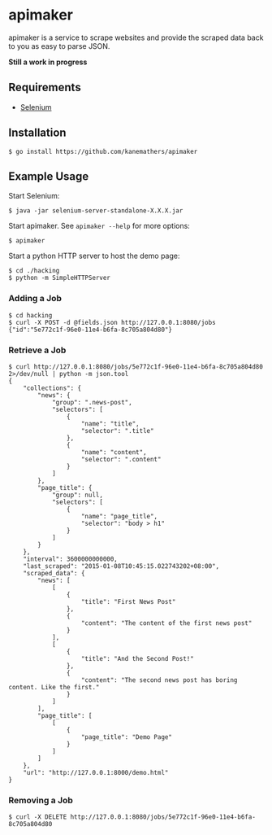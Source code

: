apimaker
========

apimaker is a service to scrape websites and provide the scraped data back to
you as easy to parse JSON.

**Still a work in progress**

Requirements
------------

- [Selenium](http://www.seleniumhq.org/download/)

Installation
------------

    $ go install https://github.com/kanemathers/apimaker

Example Usage
-------------

Start Selenium:

    $ java -jar selenium-server-standalone-X.X.X.jar

Start apimaker. See ``apimaker --help`` for more options:

    $ apimaker

Start a python HTTP server to host the demo page:

    $ cd ./hacking
    $ python -m SimpleHTTPServer

### Adding a Job

    $ cd hacking
    $ curl -X POST -d @fields.json http://127.0.0.1:8080/jobs
    {"id":"5e772c1f-96e0-11e4-b6fa-8c705a804d80"}

### Retrieve a Job

    $ curl http://127.0.0.1:8080/jobs/5e772c1f-96e0-11e4-b6fa-8c705a804d80 2>/dev/null | python -m json.tool
    {
        "collections": {
            "news": {
                "group": ".news-post",
                "selectors": [
                    {
                        "name": "title",
                        "selector": ".title"
                    },
                    {
                        "name": "content",
                        "selector": ".content"
                    }
                ]
            },
            "page_title": {
                "group": null,
                "selectors": [
                    {
                        "name": "page_title",
                        "selector": "body > h1"
                    }
                ]
            }
        },
        "interval": 3600000000000,
        "last_scraped": "2015-01-08T10:45:15.022743202+08:00",
        "scraped_data": {
            "news": [
                [
                    {
                        "title": "First News Post"
                    },
                    {
                        "content": "The content of the first news post"
                    }
                ],
                [
                    {
                        "title": "And the Second Post!"
                    },
                    {
                        "content": "The second news post has boring content. Like the first."
                    }
                ]
            ],
            "page_title": [
                [
                    {
                        "page_title": "Demo Page"
                    }
                ]
            ]
        },
        "url": "http://127.0.0.1:8000/demo.html"
    }

### Removing a Job

    $ curl -X DELETE http://127.0.0.1:8080/jobs/5e772c1f-96e0-11e4-b6fa-8c705a804d80

